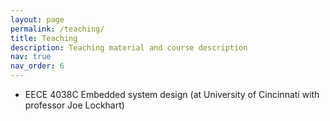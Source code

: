 ```yaml
---
layout: page
permalink: /teaching/
title: Teaching
description: Teaching material and course description
nav: true
nav_order: 6
---
```


- EECE 4038C Embedded system design (at University of Cincinnati with professor Joe Lockhart)
